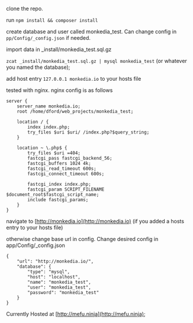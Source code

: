 clone the repo.

run `npm install && composer install`

create database and user called monkedia_test. Can change config in `pp/Config/_config.json` if needed.

import data in _install/monkedia_test.sql.gz

`zcat _install/monkedia_test.sql.gz | mysql monkedia_test` (or whatever you named the database);

add host entry `127.0.0.1 monkedia.io` to your hosts file

tested with nginx. nginx config is as follows

```
server {
    server_name monkedia.io;
    root /home/dford/web_projects/monkedia_test;

    location / {
        index index.php;
        try_files $uri $uri/ /index.php?$query_string;
    }

    location ~ \.php$ {
        try_files $uri =404;
        fastcgi_pass fastcgi_backend_56;
        fastcgi_buffers 1024 4k;
        fastcgi_read_timeout 600s;
        fastcgi_connect_timeout 600s;

        fastcgi_index index.php;
        fastcgi_param SCRIPT_FILENAME $document_root$fastcgi_script_name;
        include fastcgi_params;
    }
}
```

navigate to [http://monkedia.io](http://monkedia.io) (if you added a hosts entry to your hosts file)

otherwise change base url in config. Change desired config in app/Config/_config.json


```
{
    "url": "http://monkedia.io/",
    "database": {
        "type": "mysql",
        "host": "localhost",
        "name": "monkedia_test",
        "user": "monkedia_test",
        "password": "monkedia_test"
    }
}
```

Currently Hosted at [http://mefu.ninja](http://mefu.ninja);
